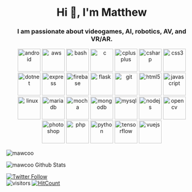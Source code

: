 <h1 align="center">Hi 👋, I'm Matthew</h1>
<h3 align="center">I am passionate about videogames, AI, robotics, AV, and VR/AR.</h3>

<p align="center"><img src="https://devicons.github.io/devicon/devicon.git/icons/android/android-original-wordmark.svg" alt="android" width="60" height="60"/> <img src="https://devicons.github.io/devicon/devicon.git/icons/amazonwebservices/amazonwebservices-original-wordmark.svg" alt="aws" width="60" height="60"/> <img src="https://www.vectorlogo.zone/logos/gnu_bash/gnu_bash-icon.svg" alt="bash" width="60" height="60"/> <img src="https://devicons.github.io/devicon/devicon.git/icons/c/c-original.svg" alt="c" width="60" height="60"/> <img src="https://devicons.github.io/devicon/devicon.git/icons/cplusplus/cplusplus-original.svg" alt="cplusplus" width="60" height="60"/> <img src="https://devicons.github.io/devicon/devicon.git/icons/csharp/csharp-original.svg" alt="csharp" width="60" height="60"/> <img src="https://devicons.github.io/devicon/devicon.git/icons/css3/css3-original-wordmark.svg" alt="css3" width="60" height="60"/> <img src="https://devicons.github.io/devicon/devicon.git/icons/dot-net/dot-net-original-wordmark.svg" alt="dotnet" width="60" height="60"/> <img src="https://devicons.github.io/devicon/devicon.git/icons/express/express-original-wordmark.svg" alt="express" width="60" height="60"/> <img src="https://www.vectorlogo.zone/logos/firebase/firebase-icon.svg" alt="firebase" width="60" height="60"/> <img src="https://www.vectorlogo.zone/logos/pocoo_flask/pocoo_flask-icon.svg" alt="flask" width="60" height="60"/> <img src="https://www.vectorlogo.zone/logos/git-scm/git-scm-icon.svg" alt="git" width="60" height="60"/> <img src="https://devicons.github.io/devicon/devicon.git/icons/html5/html5-original-wordmark.svg" alt="html5" width="60" height="60"/> <img src="https://devicons.github.io/devicon/devicon.git/icons/javascript/javascript-original.svg" alt="javascript" width="60" height="60"/> <img src="https://devicons.github.io/devicon/devicon.git/icons/linux/linux-original.svg" alt="linux" width="60" height="60"/> <img src="https://www.vectorlogo.zone/logos/mariadb/mariadb-icon.svg" alt="mariadb" width="60" height="60"/> <img src="https://www.vectorlogo.zone/logos/mochajs/mochajs-icon.svg" alt="mocha"width="60" height="60"/> <img src="https://devicons.github.io/devicon/devicon.git/icons/mongodb/mongodb-original-wordmark.svg" alt="mongodb" width="60" height="60"/> <img src="https://devicons.github.io/devicon/devicon.git/icons/mysql/mysql-original-wordmark.svg" alt="mysql" width="60" height="60"/> <img src="https://devicons.github.io/devicon/devicon.git/icons/nodejs/nodejs-original-wordmark.svg" alt="nodejs" width="60" height="60"/> <img src="https://www.vectorlogo.zone/logos/opencv/opencv-icon.svg" alt="opencv" width="60" height="60"/> <img src="https://devicons.github.io/devicon/devicon.git/icons/photoshop/photoshop-plain.svg" alt="photoshop" width="60" height="60"/> <img src="https://devicons.github.io/devicon/devicon.git/icons/php/php-original.svg" alt="php" width="60" height="60"/> <img src="https://devicons.github.io/devicon/devicon.git/icons/python/python-original.svg" alt="python" width="60" height="60"/> <img src="https://www.vectorlogo.zone/logos/tensorflow/tensorflow-icon.svg" alt="tensorflow" width="60" height="60"/> <img src="https://devicons.github.io/devicon/devicon.git/icons/vuejs/vuejs-original-wordmark.svg" alt="vuejs" width="60" height="60"/></p>

<p><img align="center" src="https://github-readme-stats.vercel.app/api/top-langs/?username=mawcoo&layout=compact" alt="mawcoo" /></p>


<!-- ![octocat (1)](https://user-images.githubusercontent.com/36045563/94015895-be2cd480-fdad-11ea-9ced-9b343eda999e.png)-->
<!--![visitors](https://visitor-badge.glitch.me/badge?page_id=mawcoo-25.mawcoo-25)
[![HitCount](http://hits.dwyl.com/mawcoo-25/mawcoo-25/mawcoo-25.svg)](http://hits.dwyl.com/mawcoo-25/mawcoo-25/mawcoo-25) <br>-->

<!--
**mawcoo/mawcoo** is a ✨ _special_ ✨ repository because its `README.md` (this file) appears on your GitHub profile.-->


![mawcoo Github Stats](https://github-readme-stats.vercel.app/api?username=mawcoo&show_icons=true_color=fff&icon_color=79ff97&text_color=9f9f9f&bg_color=151515)

[![Twitter Follow](https://img.shields.io/twitter/follow/Mawco_95?color=%231DA1F2&label=Follow%20me&logo=Twitter&style=for-the-badge)](https://twitter.com/Mawco_95) <br>
![visitors](https://visitor-badge.glitch.me/badge?page_id=mawcoo-25.mawcoo-25)
[![HitCount](http://hits.dwyl.com/mawcoo-25/mawcoo-25/mawcoo-25.svg)](http://hits.dwyl.com/mawcoo-25/mawcoo-25/mawcoo-25)
